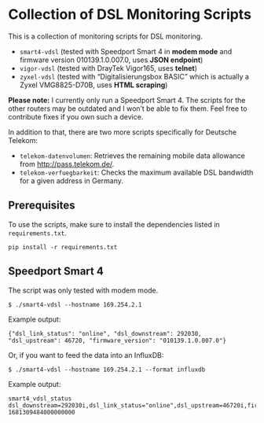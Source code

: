 # Collection of DSL Monitoring Scripts

This is a collection of monitoring scripts for DSL monitoring.

* `smart4-vdsl` (tested with Speedport Smart 4 in **modem mode** and firmware version 010139.1.0.007.0, uses **JSON endpoint**)
* `vigor-vdsl` (tested with DrayTek Vigor165, uses **telnet**)
* `zyxel-vdsl` (tested with “Digitalisierungsbox BASIC” which is actually a Zyxel VMG8825-D70B, uses **HTML scraping**)

**Please note:** I currently only run a Speedport Smart 4. The scripts for the other routers may be outdated and I won’t be able to fix them. Feel free to contribute fixes if you own such a device.

In addition to that, there are two more scripts specifically for Deutsche Telekom:

* `telekom-datenvolumen`: Retrieves the remaining mobile data allowance from http://pass.telekom.de/.
* `telekom-verfuegbarkeit`: Checks the maximum available DSL bandwidth for a given address in Germany.

## Prerequisites

To use the scripts, make sure to install the dependencies listed in `requirements.txt`.

```
pip install -r requirements.txt
```

## Speedport Smart 4

The script was only tested with modem mode.

```
$ ./smart4-vdsl --hostname 169.254.2.1
```

Example output:

```
{"dsl_link_status": "online", "dsl_downstream": 292030, "dsl_upstream": 46720, "firmware_version": "010139.1.0.007.0"}
```

Or, if you want to feed the data into an InfluxDB:

```
$ ./smart4-vdsl --hostname 169.254.2.1 --format influxdb
```

Example output:

```
smart4_vdsl_status dsl_downstream=292030i,dsl_link_status="online",dsl_upstream=46720i,firmware_version="010139.1.0.007.0" 1681309484000000000
```
